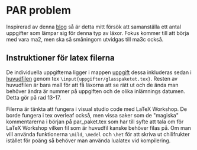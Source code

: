 # PAR problem

 Inspirerad av denna [blog](https://undergroundmathematics.org/blog/peer-assisted-reflection) så är detta mitt försök att samanställa ett antal uppgifter som lämpar sig för denna typ av läxor. Fokus kommer till att börja med vara ma2, men ska så småningom utvidgas till ma3c också.

## Instruktioner för latex filerna

De individuella uppgifterna ligger i mappen [uppgift](/uppgifter/) dessa inkluderas sedan i [huvudfilen](Par_paket.tex) genom tex `\input{uppgifter/glasspaketet.tex}`. Resten av huvudfilen är bara mall för att få läxorna att se rätt ut och de ända man behöver ändra är nummer på uppgiften och de olika inlämnings datumen. Detta gör på rad 13-17.

Filerna är tänkta att fungera i visual studio code med LaTeX Workshop. De borde fungera i tex overleaf också, men vissa saker som de "magiska" kommentarerna i början på par_paket.tex som har till syfte att tala om för LaTeX Workshop vilken fil som är huvudfil kanske behöver filas på. Om man vill använda funktionerna `\mild`, `\medel` och `\het` för att skriva ut chilifrukter istället för poäng så behöver man använda lualatex vid kompilering.
